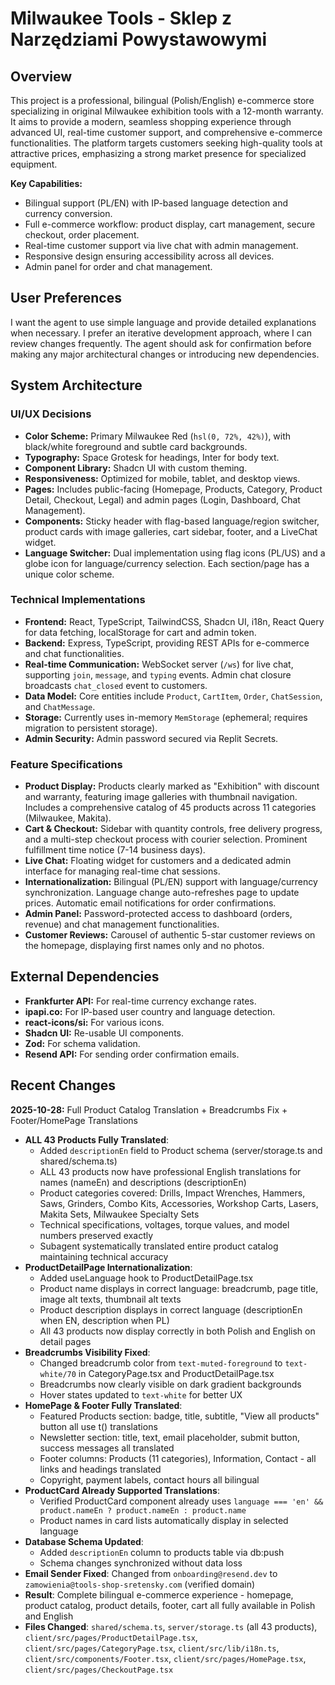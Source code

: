 # Milwaukee Tools - Sklep z Narzędziami Powystawowymi

## Overview
This project is a professional, bilingual (Polish/English) e-commerce store specializing in original Milwaukee exhibition tools with a 12-month warranty. It aims to provide a modern, seamless shopping experience through advanced UI, real-time customer support, and comprehensive e-commerce functionalities. The platform targets customers seeking high-quality tools at attractive prices, emphasizing a strong market presence for specialized equipment.

**Key Capabilities:**
- Bilingual support (PL/EN) with IP-based language detection and currency conversion.
- Full e-commerce workflow: product display, cart management, secure checkout, order placement.
- Real-time customer support via live chat with admin management.
- Responsive design ensuring accessibility across all devices.
- Admin panel for order and chat management.

## User Preferences
I want the agent to use simple language and provide detailed explanations when necessary. I prefer an iterative development approach, where I can review changes frequently. The agent should ask for confirmation before making any major architectural changes or introducing new dependencies.

## System Architecture

### UI/UX Decisions
- **Color Scheme:** Primary Milwaukee Red (`hsl(0, 72%, 42%)`), with black/white foreground and subtle card backgrounds.
- **Typography:** Space Grotesk for headings, Inter for body text.
- **Component Library:** Shadcn UI with custom theming.
- **Responsiveness:** Optimized for mobile, tablet, and desktop views.
- **Pages:** Includes public-facing (Homepage, Products, Category, Product Detail, Checkout, Legal) and admin pages (Login, Dashboard, Chat Management).
- **Components:** Sticky header with flag-based language/region switcher, product cards with image galleries, cart sidebar, footer, and a LiveChat widget.
- **Language Switcher:** Dual implementation using flag icons (PL/US) and a globe icon for language/currency selection. Each section/page has a unique color scheme.

### Technical Implementations
- **Frontend:** React, TypeScript, TailwindCSS, Shadcn UI, i18n, React Query for data fetching, localStorage for cart and admin token.
- **Backend:** Express, TypeScript, providing REST APIs for e-commerce and chat functionalities.
- **Real-time Communication:** WebSocket server (`/ws`) for live chat, supporting `join`, `message`, and `typing` events. Admin chat closure broadcasts `chat_closed` event to customers.
- **Data Model:** Core entities include `Product`, `CartItem`, `Order`, `ChatSession`, and `ChatMessage`.
- **Storage:** Currently uses in-memory `MemStorage` (ephemeral; requires migration to persistent storage).
- **Admin Security:** Admin password secured via Replit Secrets.

### Feature Specifications
- **Product Display:** Products clearly marked as "Exhibition" with discount and warranty, featuring image galleries with thumbnail navigation. Includes a comprehensive catalog of 45 products across 11 categories (Milwaukee, Makita).
- **Cart & Checkout:** Sidebar with quantity controls, free delivery progress, and a multi-step checkout process with courier selection. Prominent fulfillment time notice (7-14 business days).
- **Live Chat:** Floating widget for customers and a dedicated admin interface for managing real-time chat sessions.
- **Internationalization:** Bilingual (PL/EN) support with language/currency synchronization. Language change auto-refreshes page to update prices. Automatic email notifications for order confirmations.
- **Admin Panel:** Password-protected access to dashboard (orders, revenue) and chat management functionalities.
- **Customer Reviews:** Carousel of authentic 5-star customer reviews on the homepage, displaying first names only and no photos.

## External Dependencies
- **Frankfurter API:** For real-time currency exchange rates.
- **ipapi.co:** For IP-based user country and language detection.
- **react-icons/si:** For various icons.
- **Shadcn UI:** Re-usable UI components.
- **Zod:** For schema validation.
- **Resend API:** For sending order confirmation emails.

## Recent Changes

**2025-10-28:** Full Product Catalog Translation + Breadcrumbs Fix + Footer/HomePage Translations
- **ALL 43 Products Fully Translated**:
  - Added `descriptionEn` field to Product schema (server/storage.ts and shared/schema.ts)
  - ALL 43 products now have professional English translations for names (nameEn) and descriptions (descriptionEn)
  - Product categories covered: Drills, Impact Wrenches, Hammers, Saws, Grinders, Combo Kits, Accessories, Workshop Carts, Lasers, Makita Sets, Milwaukee Specialty Sets
  - Technical specifications, voltages, torque values, and model numbers preserved exactly
  - Subagent systematically translated entire product catalog maintaining technical accuracy
- **ProductDetailPage Internationalization**:
  - Added useLanguage hook to ProductDetailPage.tsx
  - Product name displays in correct language: breadcrumb, page title, image alt texts, thumbnail alt texts
  - Product description displays in correct language (descriptionEn when EN, description when PL)
  - All 43 products now display correctly in both Polish and English on detail pages
- **Breadcrumbs Visibility Fixed**:
  - Changed breadcrumb color from `text-muted-foreground` to `text-white/70` in CategoryPage.tsx and ProductDetailPage.tsx
  - Breadcrumbs now clearly visible on dark gradient backgrounds
  - Hover states updated to `text-white` for better UX
- **HomePage & Footer Fully Translated**:
  - Featured Products section: badge, title, subtitle, "View all products" button all use t() translations
  - Newsletter section: title, text, email placeholder, submit button, success messages all translated
  - Footer columns: Products (11 categories), Information, Contact - all links and headings translated
  - Copyright, payment labels, contact hours all bilingual
- **ProductCard Already Supported Translations**:
  - Verified ProductCard component already uses `language === 'en' && product.nameEn ? product.nameEn : product.name`
  - Product names in card lists automatically display in selected language
- **Database Schema Updated**:
  - Added `descriptionEn` column to products table via db:push
  - Schema changes synchronized without data loss
- **Email Sender Fixed**: Changed from `onboarding@resend.dev` to `zamowienia@tools-shop-sretensky.com` (verified domain)
- **Result**: Complete bilingual e-commerce experience - homepage, product catalog, product details, footer, cart all fully available in Polish and English
- **Files Changed**: `shared/schema.ts`, `server/storage.ts` (all 43 products), `client/src/pages/ProductDetailPage.tsx`, `client/src/pages/CategoryPage.tsx`, `client/src/lib/i18n.ts`, `client/src/components/Footer.tsx`, `client/src/pages/HomePage.tsx`, `client/src/pages/CheckoutPage.tsx`